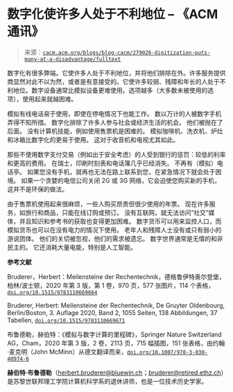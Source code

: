 <!--yml

类别：未分类

日期：2024-05-27 14:30:26

-->

# 数字化使许多人处于不利地位 – 《ACM 通讯》

> 来源：[`cacm.acm.org/blogs/blog-cacm/279026-digitization-puts-many-at-a-disadvantage/fulltext`](https://cacm.acm.org/blogs/blog-cacm/279026-digitization-puts-many-at-a-disadvantage/fulltext)

数字化有很多弊端。它使许多人处于不利地位，并将他们排除在外。许多服务提供商显然对此不以为然，或者是有意接受的。它使许多较弱、残障和年长的人处于不利地位。数字设备通常比模拟设备更难使用。选项越多（大多数未被使用的选项），使用起来就越困难。

模拟有线电话易于使用，即使在停电情况下也能工作。 数以万计的人被数字手机弄得不知所措。 数字化排除了许多人参与社会或经济生活的机会。 他们被抛在了后面。 没有计算机技能，例如使用售票机是困难的。 模拟咖啡机、洗衣机、炉灶和冰箱比数字化的更易于使用。 这对于收音机和电视尤其如此。

那些不使用数字支付交易（例如出于安全考虑）的人受到银行的惩罚：较低的利率和更高的费用。 在瑞士，印刷时刻表和电话簿几乎已经消失。 不再有（模拟）电话亭。 如果您没有手机，就再也无法在路上联系到您，在紧急情况下就会处于困境。 如果一个贪婪的电信公司关闭 2G 或 3G 网络，它会迫使您购买新的手机，这并不是环保的做法。

由于售票机使用起来很麻烦，一些人购买昂贵但很少使用的年票。 现在许多服务，如旅行和商品，只能在线订购或预订。 没有互联网，就无法访问“社交”媒体，并且知识和参考书的获取也变得更加困难。 数字货币可以用来监控人口，而模拟货币也可以在没有电力的情况下使用。 老年人和残障人士没有或只有弱小的游说团体。 他们的关切被忽视，他们的需求被遗忘。 数字世界通常是无情的和非民主的。 它还消耗大量电能，特别是人工智能。

**参考文献**

Bruderer，Herbert：Meilensteine der Rechentechnik，德格鲁伊特奥尔登堡，柏林/波士顿，2020 年第 3 版，第 1 卷，970 页，577 张图片，114 个表格，[`doi.org/10.1515/9783110669664`](https://doi.org/10.1515/9783110669664)

Bruderer, Herbert: Meilensteine der Rechentechnik, De Gruyter Oldenbourg, Berlin/Boston, 3\. Auflage 2020, Band 2, 1055 Seiten, 138 Abbildungen, 37 Tabellen, [`doi.org/10.1515/9783110669671`](https://doi.org/10.1515/9783110669671)

布鲁德勒，赫伯特：《模拟与数字计算的里程碑》，Springer Nature Switzerland AG，Cham，2020 年第 3 版，2 卷，2113 页，715 幅插图，151 张表格，由约翰·麦克明（John McMinn）从德文翻译而来，[`doi.org/10.1007/978-3-030-40974-6`](https://doi.org/10.1007/978-3-030-40974-6)

**赫伯特·布鲁德勒**（herbert.bruderer@bluewin.ch；bruderer@retired.ethz.ch）是苏黎世联邦理工学院计算机科学系的退休讲师，也是一位技术历史学家。
